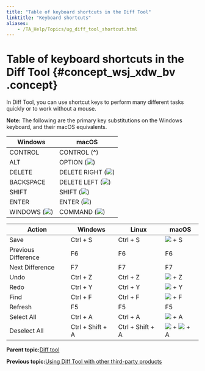 ```yaml
--- 
title: "Table of keyboard shortcuts in the Diff Tool"
linktitle: "Keyboard shortcuts"
aliases: 
    - /TA_Help/Topics/ug_diff_tool_shortcut.html
---
```

# Table of keyboard shortcuts in the Diff Tool {#concept_wsj_xdw_bv .concept}

In Diff Tool, you can use shortcut keys to perform many different tasks quickly or to work without a mouse.

**Note:** The following are the primary key substitutions on the Windows keyboard, and their macOS equivalents.

|Windows|macOS|
|-------|-----|
|CONTROL|CONTROL \(**^**\)|
|ALT|OPTION \(![](../Images/Mac_option_key.png)\)|
|DELETE|DELETE RIGHT \(![](../Images/Mac_delete_key.png)\)|
|BACKSPACE|DELETE LEFT \(![](../Images/Mac_delete_left_key.png)\)|
|SHIFT|SHIFT \(![](../Images/Mac_shift_key.png)\)|
|ENTER|ENTER \(![](../Images/Mac_enter_key.png)\)|
|WINDOWS \(![](../Images/Windows_key.png)\)|COMMAND \(![](../Images/Mac_command_key.png)\)|

|Action|Windows|Linux|macOS|
|------|-------|-----|-----|
|Save|Ctrl + S|Ctrl + S|![](../Images/Mac_control_key.png) + S|
|Previous Difference|F6|F6|F6|
|Next Difference|F7|F7|F7|
|Undo|Ctrl + Z|Ctrl + Z|![](../Images/Mac_control_key.png) + Z|
|Redo|Ctrl + Y|Ctrl + Y|![](../Images/Mac_control_key.png) + Y|
|Find|Ctrl + F|Ctrl + F|![](../Images/Mac_control_key.png) + F|
|Refresh|F5|F5|F5|
|Select All|Ctrl + A|Ctrl + A|![](../Images/Mac_control_key.png) + A|
|Deselect All|Ctrl + Shift + A|Ctrl + Shift + A|![](../Images/Mac_control_key.png) + ![](../Images/Mac_shift_key.png) + A|

**Parent topic:**[Diff tool](../../TA_Help/Topics/ug_diff_tool.html)

**Previous topic:**[Using Diff Tool with other third-party products](../../TA_Help/Topics/ug_diff_tool_using_other_products.html)

